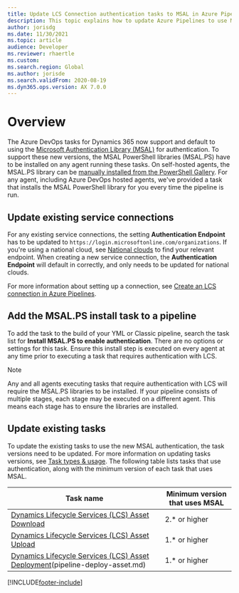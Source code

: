```yaml
---
title: Update LCS Connection authentication tasks to MSAL in Azure Pipelines
description: This topic explains how to update Azure Pipelines to use MSAL for authentication.
author: jorisdg
ms.date: 11/30/2021
ms.topic: article
audience: Developer
ms.reviewer: rhaertle
ms.custom:
ms.search.region: Global
ms.author: jorisde
ms.search.validFrom: 2020-08-19
ms.dyn365.ops.version: AX 7.0.0
---
```


# Overview

The Azure DevOps tasks for Dynamics 365 now support and default to using the [Microsoft Authentication Library (MSAL)](/azure/active-directory/develop/msal-overview#languages-and-frameworks) for authentication. To support these new versions, the MSAL PowerShell libraries (MSAL.PS) have to be installed on any agent running these tasks. On self-hosted agents, the MSAL.PS library can be [manually installed from the PowerShell Gallery](https://github.com/AzureAD/MSAL.PS/#msalps). For any agent, including Azure DevOps hosted agents, we've provided a task that installs the MSAL PowerShell library for you every time the pipeline is run.

## Update existing service connections

For any existing service connections, the setting **Authentication Endpoint** has to be updated to `https://login.microsoftonline.com/organizations`. If you're using a national cloud, see [National clouds](/azure/active-directory/develop/authentication-national-cloud) to find your relevant endpoint. When creating a new service connection, the **Authentication Endpoint** will default in correctly, and only needs to be updated for national clouds.

For more information about setting up a connection, see [Create an LCS connection in Azure Pipelines](pipeline-lcs-connection.md).

## Add the MSAL.PS install task to a pipeline

To add the task to the build of your YML or Classic pipeline, search the task list for **Install MSAL.PS to enable authentication**. There are no options or settings for this task. Ensure this install step is executed on every agent at any time prior to executing a task that requires authentication with LCS.

> [!NOTE]
> Any and all agents executing tasks that require authentication with LCS will require the MSAL.PS libraries to be installed. If your pipeline consists of multiple stages, each stage may be executed on a different agent. This means each stage has to ensure the libraries are installed.

## Update existing tasks

To update the existing tasks to use the new MSAL authentication, the task versions need to be updated. For more information on updating tasks versions, see [Task types & usage](/azure/devops/pipelines/process/tasks?view=azure-devops&tabs=classic#task-versions). The following table lists tasks that use authentication, along with the minimum version of each task that uses MSAL.

| Task name | Minimum version that uses MSAL |
| --- | --- |
| [Dynamics Lifecycle Services (LCS) Asset Download](pipeline-asset-download.md) | 2.* or higher |
| [Dynamics Lifecycle Services (LCS) Asset Upload](pipeline-asset-upload.md) | 1.* or higher |
| [Dynamics Lifecycle Services (LCS) Asset Deployment]()(pipeline-deploy-asset.md) | 1.* or higher |


[!INCLUDE[footer-include](../../../includes/footer-banner.md)]
